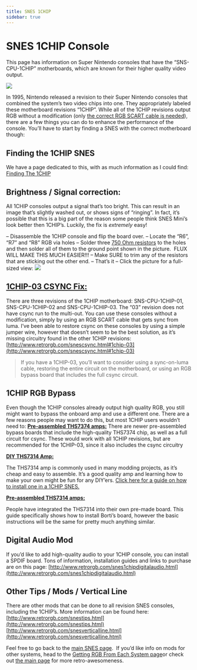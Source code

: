 ```yaml
---
title: SNES 1CHIP
sidebar: true
---
```

# SNES 1CHIP Console

This page has information on Super Nintendo consoles that have the “SNS-CPU-1CHIP” motherboards, which are known for their higher quality video output.

![](https://cdn.retrorgb.com/images/1CHIPPage01.JPG)

In 1995, Nintendo released a revision to their Super Nintendo consoles that combined the system’s two video chips into one. They appropriately labeled these motherboard revisions “1CHIP”. While all of the 1CHIP revisions output RGB without a modification (only [the correct RGB SCART cable is needed](/consoles/snes/csync)), there are a few things you can do to enhance the performance of the console. You’ll have to start by finding a SNES with the correct motherboard though:


## Finding the 1CHIP SNES

We have a page dedicated to this, with as much information as I could find: [Finding The 1CHIP](./finding-the-1chip)

## Brightness / Signal correction:

All 1CHIP consoles output a signal that’s too bright. This can result in an image that’s slightly washed out, or shows signs of “ringing”. In fact, it’s possible that this is a big part of the reason some people think SNES Mini’s look better then 1CHIP’s. Luckily, the fix is *extremely* easy!

 – Disassemble the 1CHIP console and flip the board over.
 – Locate the “R6”, “R7” and “R8” RGB via holes
 – Solder three [750 Ohm resistors](http://www.digikey.com/product-detail/en/RNMF14FTC750R/S750CACT-ND/2617532) to the holes and then solder all of them to the ground point shown in the picture.  FLUX WILL MAKE THIS MUCH EASIER!!!
 – Make SURE to trim any of the resistors that are sticking out the other end.
 – That’s it – Click the picture for a full-sized view:
 [![](https://cdn.retrorgb.com/images/1CHIPBrightnessAdjustment-small.jpg)](https://cdn.retrorgb.com/images/1CHIPBrightnessAdjustment.jpg)

## [1CHIP-03 CSYNC Fix:](snescsync.html#1chip-03)

There are three revisions of the 1CHIP motherboard: SNS-CPU-1CHIP-01, SNS-CPU-1CHIP-02 and SNS-CPU-1CHIP-03. The “03” revision does not have csync run to the multi-out. You can use these consoles without a modification, simply by using an RGB SCART cable that gets sync from luma. I’ve been able to restore csync on these consoles by using a simple jumper wire, however that doesn’t seem to be the best solution, as it’s missing circuitry found in the other 1CHIP revisions: [http://www.retrorgb.com/snescsync.html#1chip-03](http://www.retrorgb.com/snescsync.html#1chip-03)
> 
> If you have a 1CHIP-03, you’ll want to consider using a sync-on-luma cable, restoring the entire circuit on the motherboard, or using an RGB bypass board that includes the full csync circuit.

## 1CHIP RGB Bypass

 Even though the 1CHIP consoles already output high quality RGB, you still might want to bypass the onboard amp and use a different one. There are a few reasons people may want to do this, but most 1CHIP users wouldn’t need to:
 **[Pre-assembled THS7374 amps:](/consoles/snes/1chip/diy-ths-7314)**
 There are newer pre-assembled bypass boards that include the high-quality THS7374 chip, as well as a full circuit for csync. These would work with all 1CHIP revisions, but are recommended for the 1CHIP-03, since it also includes the csync circuitry
 
 **[DIY THS7314 Amp:](/consoles/snes/1chip/diy-ths-7314)**
 
 The THS7314 amp is commonly used in many modding projects, as it’s cheap and easy to assemble. It’s a good quality amp and learning how to make your own might be fun for any DIY’ers. [Click here for a guide on how to install one in a 1CHIP SNES.](/consoles/snes/1chip/diy-ths-7314)
 
 **[Pre-assembled THS7314 amps:](/consoles/snes/1chip/premade-ths-7314)**
 
 People have integrated the THS7314 into their own pre-made board. This guide specifically shows how to install Borti’s board, however the basic instructions will be the same for pretty much anything similar.

## Digital Audio Mod

If you’d like to add high-quality audio to your 1CHIP console, you can install a SPDIF board. Tons of information, installation guides and links to purchase are on this page: [http://www.retrorgb.com/snes1chipdigitalaudio.html](http://www.retrorgb.com/snes1chipdigitalaudio.html)

## Other Tips / Mods / Vertical Line

There are other mods that can be done to all revision SNES consoles, including the 1CHIP’s. More information can be found here:
[http://www.retrorgb.com/snestips.html](http://www.retrorgb.com/snestips.html)
[http://www.retrorgb.com/snesverticalline.html](http://www.retrorgb.com/snesverticalline.html)

Feel free to go back to the [main SNES page](/consoles/snes).  If you’d like info on mods for other systems, head to the [Getting RGB From Each System page](consoles/)or check out [the main page](/) for more retro-awesomeness.